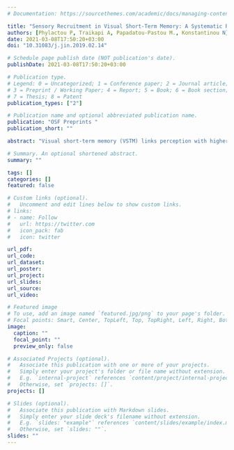 ```yaml
---
# Documentation: https://sourcethemes.com/academic/docs/managing-content/

title: "Sensory Recruitment in Visual Short-Term Memory: A Systematic Review and Meta-Analysis of Sensory Visual Cortex Interference Using Transcranial Magnetic Stimulation."
authors: [Phylactou P, Traikapi A, Papadatou-Pastou M., Konstantinou N]
date: 2021-03-08T17:50:20+03:00
doi: "10.31083/j.jin.2019.02.14"

# Schedule page publish date (NOT publication's date).
publishDate: 2021-03-08T17:50:20+03:00

# Publication type.
# Legend: 0 = Uncategorized; 1 = Conference paper; 2 = Journal article;
# 3 = Preprint / Working Paper; 4 = Report; 5 = Book; 6 = Book section;
# 7 = Thesis; 8 = Patent
publication_types: ["2"]

# Publication name and optional abbreviated publication name.
publication: "OSF Preprints "
publication_short: ""

abstract: "Visual short-term memory (VSTM) links perception with higher cognitive processes by maintaining visual information that is absent from the environment. Yet, it remains unclear if sensory visual cortex is a necessary component of the brain network that underlies short-term maintenance of visual information. Previous reviews remain inconclusive and open to interpretation. Here, we aimed to systematically identify and review studies that have investigated the role of the sensory visual cortex in VSTM using transcranial magnetic stimulation (TMS), a method that allows exploration of causal relationships, and to quantitatively explore the effect of TMS interference on the sensory visual cortex during VSTM using meta-analytic methodology. Thirteen studies were identified and qualitatively reviewed. Out of those, seven studies provided sufficient statistical data for meta-analysis and yielded a total of 30 effect sizes, which were included in the meta-analyses. Two meta- analyses were conducted, one regarding the encoding phase of VSTM (19 effect sizes), and one regarding the maintenance phase of VSTM (11 effect sizes). The results from the systematic review and the two meta-analyses indicate that the sensory visual cortex is likely involved in both the encoding and maintenance phase of VSTM. In some cases, evidence did not show significant effects of TMS, however, this is suggested to be due to low memory load or low perceptual task demands. Overall, these findings support the idea that sensory visual areas are part of the brain network responsible for successfully maintaining information in short-term memory when no physical stimulus is present in the environment."

# Summary. An optional shortened abstract.
summary: ""

tags: []
categories: []
featured: false

# Custom links (optional).
#   Uncomment and edit lines below to show custom links.
# links:
# - name: Follow
#   url: https://twitter.com
#   icon_pack: fab
#   icon: twitter

url_pdf:
url_code:
url_dataset:
url_poster:
url_project:
url_slides:
url_source:
url_video:

# Featured image
# To use, add an image named `featured.jpg/png` to your page's folder. 
# Focal points: Smart, Center, TopLeft, Top, TopRight, Left, Right, BottomLeft, Bottom, BottomRight.
image:
  caption: ""
  focal_point: ""
  preview_only: false

# Associated Projects (optional).
#   Associate this publication with one or more of your projects.
#   Simply enter your project's folder or file name without extension.
#   E.g. `internal-project` references `content/project/internal-project/index.md`.
#   Otherwise, set `projects: []`.
projects: []

# Slides (optional).
#   Associate this publication with Markdown slides.
#   Simply enter your slide deck's filename without extension.
#   E.g. `slides: "example"` references `content/slides/example/index.md`.
#   Otherwise, set `slides: ""`.
slides: ""
---
```

